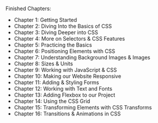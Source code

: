 Finished Chapters:

- Chapter 1: Getting Started
- Chapter 2: Diving Into the Basics of CSS
- Chapter 3: Diving Deeper into CSS
- Chapter 4: More on Selectors & CSS Features
- Chapter 5: Practicing the Basics
- Chapter 6: Positioning Elements with CSS
- Chapter 7: Understanding Background Images & Images
- Chapter 8: Sizes & Units
- Chapter 9: Working with JavaScript & CSS
- Chapter 10: Making our Website Responsive
- Chapter 11: Adding & Styling Forms
- Chapter 12: Working with Text and Fonts
- Chapter 13: Adding Flexbox to our Project
- Chapter 14: Using the CSS Grid
- Chapter 15: Transforming Elements with CSS Transforms
- Chapter 16: Transitions & Animations in CSS
